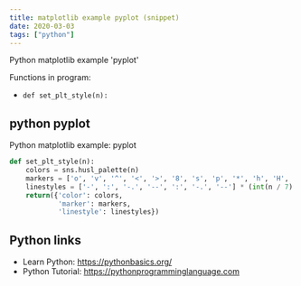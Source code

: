 ```yaml
---
title: matplotlib example pyplot (snippet)
date: 2020-03-03
tags: ["python"]
---
```

Python matplotlib example 'pyplot'

Functions in program: 
* `def set_plt_style(n):`

## python pyplot

Python matplotlib example: pyplot

```python
def set_plt_style(n):
    colors = sns.husl_palette(n)
    markers = ['o', 'v', '^', '<', '>', '8', 's', 'p', '*', 'h', 'H', 'D', 'd'] * (int(n / 13) + 1)
    linestyles = ['-', ':', '-.', '--', ':', '-.', '--'] * (int(n / 7) + 1)
    return({'color': colors,
            'marker': markers,
            'linestyle': linestyles})


```

## Python links

- Learn Python: https://pythonbasics.org/
- Python Tutorial: https://pythonprogramminglanguage.com
